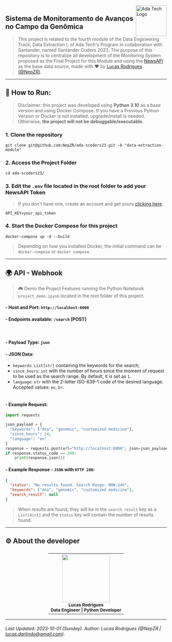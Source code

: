 <img align="right" src="https://ada-site-frontend.s3.sa-east-1.amazonaws.com/home/header-logo.svg" style="width: 96px;" alt="Ada Tech Logo" />

## Sistema de Monitoramento de Avanços no Campo da Genômica

> This project is related to the fourth module of the Data Engineering Track, Data Extraction I, of Ada Tech's Program in collaboration with Santander, named Santander Coders 2023. The purpose of this repository is to centralize all development of the Monitoring System proposed as the Final Project for this Module and using the <a href="https://newsapi.org/">NewsAPI</a> as the base data source, made with ❤️ by <a href="https://github.com/NepZR">Lucas Rodrigues (@NepZR)</a>.

---

## 🚀 How to Run:
> Disclaimer: this project was developed using **Python 3.10** as a base version and using Docker Compose. If you have a Previous Python Version or Docker is not installed, upgrade/install is needed. Otherwise, **the project will not be debuggable/executable**.

### 1. Clone the repository

~~~shell
git clone git@github.com:NepZR/ada-scoders23.git -b "data-extraction-module"
~~~

### 2. Access the Project Folder
~~~shell
cd ada-scoders23/
~~~

### 3. Edit the `.env` file located in the root folder to add your NewsAPI Token
> If you don't have one, create an account and get yours <a href="https://newsapi.org/register">clicking here</a>.
~~~dotenv
API_KEY=your_api_token
~~~

### 4. Start the Docker Compose for this project
~~~shell
docker-compose up -d --build
~~~
> Depending on how you installed Docker, the initial command can be `docker-compose` or `docker compose`.

---

## 🌍 API - Webhook
> 🎮 Demo the Project Features running the Python Notebook `project_demo.ipynb` located in the root folder of this project.


#### - Host and Port: `http://localhost:6000`
#### - Endpoints available: `/search` [POST]
<br>

#### - Payload Type: `json`
#### - JSON Data:
- `keywords`: `List[str]` containing the keywords for the search;
- `since_hours`: `int` with the number of hours since the moment of request to be used as the search range. By default, it is set as `1`.
- `language`: `str` with the 2-letter ISO-639-1 code of the desired language. Accepted values: `en`, `br`.
<br><br>

#### - Example Request:
~~~python
import requests

json_payload = {
  "keywords": ["dna", "genomic", "customized medicine"],
  "since_hours": 24,
  "language": "en"
}
response = requests.post(url="http://localhost:6000", json=json_payload)
if response.status_code == 200:
    print(response.json())
~~~

#### - Example Response - `JSON` with `HTTP 200`:
~~~json
{
  "status": "No results found. Search Range: NOW-24h",
  "keywords": ["dna", "genomic", "customized medicine"],
  "search_result": null
}
~~~
> When results are found, they will be in the `search_result` key as a `List[dict]` and the `status` key will contain the number of results found.

---

<h2 style="text-align: justify;">
  ⚙️ About the developer
</h2>

<table style="display: flex; align-itens: center; justify-content: center;">
  <tr>
    <td align="center"><a href="https://github.com/NepZR"><img style="width: 150px; height: 150;" src="https://avatars.githubusercontent.com/u/37887926" width="100px;" alt=""/><br /><sub><b>Lucas Rodrigues</b></sub></a><br /><sub><b>Data Engineer | Python Developer</sub></a></td>
  </tr>
<table>

---

###### Last Updated: 2023-10-01 (Sunday). Author: Lucas Rodrigues (@NepZR | lucas.darlindo@gmail.com).